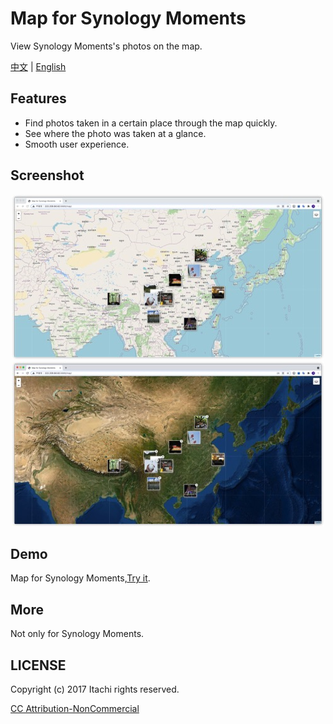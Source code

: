 # Map for Synology Moments

 View Synology Moments's photos on the map.
 
[中文](https://github.com/Hu-Yuan/Map-for-Synology-Moments/blob/master/README-cn.md) | [English](https://github.com/Hu-Yuan/Map-for-Synology-Moments/blob/master/README.md)

## Features

- Find photos taken in a certain place through the map quickly.
- See where the photo was taken at a glance.
- Smooth user experience.
 
 ## Screenshot
 
 <div align="center"><img src="https://github.com/Hu-Yuan/Map-for-Synology-Moments/blob/main/GithubResources/osm.jpg?raw=true"></div>

 <div align="center"><img src="https://github.com/Hu-Yuan/Map-for-Synology-Moments/blob/main/GithubResources/imagery.jpg?raw=true"></div>

 ## Demo
 
 Map for Synology Moments,[Try it](http://222.209.84.62:5666/map).

 ## More
 
 Not only for Synology Moments.
 
 ## LICENSE

Copyright (c) 2017 Itachi rights reserved.

[CC Attribution-NonCommercial](http://creativecommons.org/licenses/by-nc/3.0/cn/)

